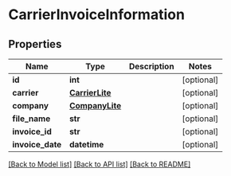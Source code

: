 # CarrierInvoiceInformation

## Properties
Name | Type | Description | Notes
------------ | ------------- | ------------- | -------------
**id** | **int** |  | [optional] 
**carrier** | [**CarrierLite**](CarrierLite.md) |  | [optional] 
**company** | [**CompanyLite**](CompanyLite.md) |  | [optional] 
**file_name** | **str** |  | [optional] 
**invoice_id** | **str** |  | [optional] 
**invoice_date** | **datetime** |  | [optional] 

[[Back to Model list]](../README.md#documentation-for-models) [[Back to API list]](../README.md#documentation-for-api-endpoints) [[Back to README]](../README.md)

